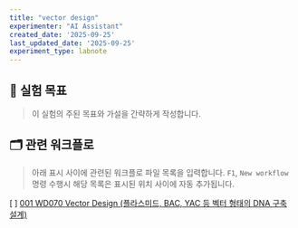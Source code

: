 ```yaml
---
title: "vector design"
experimenter: "AI Assistant"
created_date: '2025-09-25'
last_updated_date: '2025-09-25'
experiment_type: labnote
---
```


## 🎯 실험 목표
> 이 실험의 주된 목표와 가설을 간략하게 작성합니다.

## 🗂️ 관련 워크플로
> 아래 표시 사이에 관련된 워크플로 파일 목록을 입력합니다.
> `F1`, `New workflow` 명령 수행시 해당 목록은 표시된 위치 사이에 자동 추가됩니다.

[ ] [001 WD070 Vector Design (플라스미드, BAC, YAC 등 벡터 형태의 DNA 구축 설계)](./001_WD070_Vector_Design_(플라스미드,_BAC,_YAC_등_벡터_형태의_DNA_구축_설계).md)
